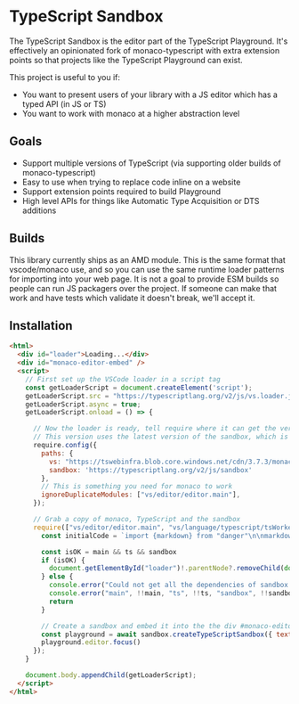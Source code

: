 # TypeScript Sandbox

The TypeScript Sandbox is the editor part of the TypeScript Playground. It's effectively an opinionated fork of
monaco-typescript with extra extension points so that projects like the TypeScript Playground can exist.

This project is useful to you if:

- You want to present users of your library with a JS editor which has a typed API (in JS or TS)
- You want to work with monaco at a higher abstraction level

## Goals

- Support multiple versions of TypeScript (via supporting older builds of monaco-typescript)
- Easy to use when trying to replace code inline on a website
- Support extension points required to build Playground
- High level APIs for things like Automatic Type Acquisition or DTS additions

## Builds

This library currently ships as an AMD module. This is the same format that vscode/monaco use, and so you can use
the same runtime loader patterns for importing into your web page. It is not a goal to provide ESM builds so people
can run JS packagers over the project. If someone can make that work and have tests which validate it doesn't break,
we'll accept it.

## Installation

```html
<html>
  <div id="loader">Loading...</div>
  <div id="monaco-editor-embed" />
  <script>
    // First set up the VSCode loader in a script tag
    const getLoaderScript = document.createElement('script');
    getLoaderScript.src = "https://typescriptlang.org/v2/js/vs.loader.js";
    getLoaderScript.async = true;
    getLoaderScript.onload = () => {

      // Now the loader is ready, tell require where it can get the version of monaco, and the sandbox
      // This version uses the latest version of the sandbox, which is used on the TypeScript website
      require.config({
        paths: {
          vs: "https://tswebinfra.blob.core.windows.net/cdn/3.7.3/monaco/min/vs",
          sandbox: 'https://typescriptlang.org/v2/js/sandbox'
        },
        // This is something you need for monaco to work
        ignoreDuplicateModules: ["vs/editor/editor.main"],
      });

      // Grab a copy of monaco, TypeScript and the sandbox
      require(["vs/editor/editor.main", "vs/language/typescript/tsWorker", "sandbox/index"], async (main, ts, sandbox) => {
        const initialCode = `import {markdown} from "danger"\n\nmarkdown("OK")`

        const isOK = main && ts && sandbox
        if (isOK) {
          document.getElementById("loader")!.parentNode?.removeChild(document.getElementById("loader")!)
        } else {
          console.error("Could not get all the dependencies of sandbox set up!")
          console.error("main", !!main, "ts", !!ts, "sandbox", !!sandbox)
          return
        }

        // Create a sandbox and embed it into the the div #monaco-editor-embed
        const playground = await sandbox.createTypeScriptSandbox({ text: initialCode, compilerOptions: {}, domID: "monaco-editor-embed", useJavaScript: false }, main, ts)
        playground.editor.focus()
      });
    }

    document.body.appendChild(getLoaderScript);
  </script>
</html>
```
